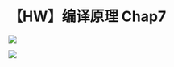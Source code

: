 # 【HW】编译原理 Chap7

![](img/c6bf2ac1d59c4a0473ad011c28d1f73b_MD5.png)

![](img/845e101bc8bb410b6b44d38174f858f0_MD5.png)
